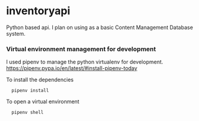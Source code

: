 # inventoryapi
Python based api. I plan on using as a basic Content Management Database system.

### Virtual environment management for development
I used pipenv to manage the python virtualenv for development. 
https://pipenv.pypa.io/en/latest/#install-pipenv-today

To install the dependencies
```
  pipenv install
```
To open a virtual environment
```
  pipenv shell
```


